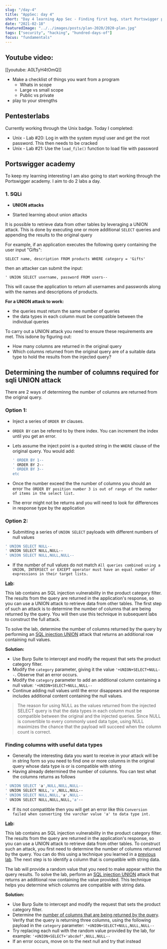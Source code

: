 ```yaml
---
slug: "/day-4"
title: "AppSec: day 4"
short: "Day 4 learning App Sec - Finding first bug, start Portswigger path"
date: "2021-02-18"
featuredImage: "../../images/posts/plan-2020/2020-plan.jpg"
tags: ["security", "hacking", "hundred-days-of"]
focus: "fundamentals"
---
```


## Youtube video:

[[youtube: A0LTyH4tOmQ]]

- Make a checklist of things you want from a program
    - Whats in scope
    - Large vs small scope
    - Public vs private
- play to your strengths

## Pentesterlabs

Currently working through the Unix badge. Today I completed:

  - Unix - Lab #20: Log in with the system mysql user and get the root password. This then needs to be cracked
  - Unix - Lab #21: Use the `load_file()` function to load file with password

## Portswigger academy

To keep my learning interesting I am also going to start working through the Portswigger academy. I aim to do 2 labs a day.

### 1. SQLi

- **UNION attacks**

- Started learning about union attacks

It is possible to retrieve data from other tables by leveraging a UNION attack. This is done by executing one or more additional `SELECT` queries and appending the results to the original query

For example, if an application executes the following query containing the user input "Gifts":

`SELECT name, description FROM products WHERE category = 'Gifts'`

then an attacker can submit the input:

`' UNION SELECT username, password FROM users--`

This will cause the application to return all usernames and
passwords along with the names and descriptions of products.

**For a UNION attack to work:**

- the queries must return the same number of queries
- the data types in each column must be compatible between the individual queries

To carry out a UNION attack you need to ensure these requirements are met. This isdone by figuring out:

- How many columns are returned in the original query
- Which columns returned from the original query are of a suitable data type to hold the results from the injected query?

## Determining the number of columns required for sqli UNION attack

There are 2 ways of determinng the number of columns are returned from the original query.

### Option 1:

- Inject a series of `ORDER BY` clauses.
- `ORDER BY` can be refered to by there index. You can increment the index until you get an error.
- Lets assume the inject point is a quoted string in the `WHERE` clause of the original query. You would add:

    ```bash
    ' ORDER BY 1--
    ' ORDER BY 2--
    ' ORDER BY 3--
    etc
    ```

- Once the number exceed the the number of columns you should an error `The ORDER BY position number 3 is out of range of the number of items in the select list.`
- The error might not be returns and you will need to look for differences in response type by the application

### Option 2:

- Submitting a series of `UNION SELECT` payloads with  different numbers of null values

```bash
' UNION SELECT NULL--
' UNION SELECT NULL,NULL--
' UNION SELECT NULL,NULL,NULL--

```

- If the number of null values do not match `All queries combined using a UNION, INTERSECT or EXCEPT operator must have an equal number of expressions in their target lists.`

**[Lab](https://portswigger.net/web-security/sql-injection/union-attacks/lab-determine-number-of-columns):**

This lab contains an SQL injection vulnerability in the
product category filter. The results from the query are returned in the
application's response, so you can use a UNION attack to retrieve data
from other tables. The first step of such an attack is to determine the
number of columns that are being returned by the query. You will then
use this technique in subsequent labs to construct the full attack.

To solve the lab, determine the number of columns returned by the query by performing an [SQL injection UNION](https://portswigger.net/web-security/sql-injection/union-attacks) attack that returns an additional row containing null values.

**Solution:**

- Use Burp Suite to intercept and modify the request that sets the product category filter.
- Modify the `category` parameter, giving it the value `'+UNION+SELECT+NULL--`. Observe that an error occurs.
- Modify the `category` parameter to add an additional column containing a null value: `'+UNION+SELECT+NULL,NULL--`
- Continue adding null values until the error
disappears and the response includes additional content containing the
null values.

> The reason for using NULL as the values returned from the injected SELECT query is that the data types in each column must be compatible between the original and the injected queries. Since NULL is convertible to every commonly used data type, using NULL maximizes the chance that the payload will succeed when the column count is correct.

### Finding columns with useful data types

- Generally the interesting data you want to receive in your attack will be in string form so you need to find one or more columns in the original query whose data type is or is compatible with string
- Having already determined the number of columns. You can test what the columns returns as follows

```bash
' UNION SELECT 'a',NULL,NULL,NULL--
' UNION SELECT NULL,'a',NULL,NULL--
' UNION SELECT NULL,NULL,'a',NULL--
' UNION SELECT NULL,NULL,NULL,'a'--
```

- If its not compatitble then you will get an error like this `Conversion failed when converting the varchar value 'a' to data type int.`

**[Lab](https://portswigger.net/web-security/sql-injection/union-attacks/lab-find-column-containing-text):**

This lab contains an SQL injection vulnerability in the
product category filter. The results from the query are returned in the
application's response, so you can use a UNION attack to retrieve data
from other tables. To construct such an attack, you first need to
determine the number of columns returned by the query. You can do this
using a technique you learned in a [previous lab](https://portswigger.net/web-security/sql-injection/union-attacks/lab-determine-number-of-columns). The next step is to identify a column that is compatible with string data.

The lab will provide a random value that you need to make
appear within the query results. To solve the lab, perform an [SQL injection UNION](https://portswigger.net/web-security/sql-injection/union-attacks)
 attack that returns an additional row containing the value provided.
This technique helps you determine which columns are compatible with
string data.

**Solution:**

- Use Burp Suite to intercept and modify the request that sets the product category filter.
- Determine the [number of columns that are being returned by the query](https://portswigger.net/web-security/sql-injection/union-attacks/lab-determine-number-of-columns). Verify that the query is returning three columns, using the following payload in the `category` parameter: `'+UNION+SELECT+NULL,NULL,NULL--`
- Try replacing each null with the random value provided by the lab, for example: `'+UNION+SELECT+'abcdef',NULL,NULL--`
- If an error occurs, move on to the next null and try that instead
